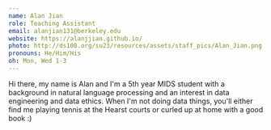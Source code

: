 ```yaml
---
name: Alan Jian
role: Teaching Assistant
email: alanjian131@berkeley.edu
website: https://alanjjian.github.io/
photo: http://ds100.org/su23/resources/assets/staff_pics/Alan_Jian.png
pronouns: He/Him/His
oh: Mon, Wed 1-3 
---
```

Hi there, my name is Alan and I'm a 5th year MIDS student with a background in natural language processing and an interest in data engineering and data ethics. When I'm not doing data things, you'll either find me playing tennis at the Hearst courts or curled up at home with a good book :)
